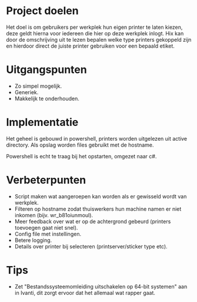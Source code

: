 # Project doelen

Het doel is om gebruikers per werkplek hun eigen printer te laten kiezen, deze
geldt hierna voor iedereen die hier op deze werkplek inlogt. Hix kan door de
omschrijving uit te lezen bepalen welke type printers gekoppeld zijn en
hierdoor direct de juiste printer gebruiken voor een bepaald etiket.

# Uitgangspunten

* Zo simpel mogelijk.
* Generiek.
* Makkelijk te onderhouden.

# Implementatie

Het geheel is gebouwd in powershell, printers worden uitgelezen uit active
directory.  Als opslag worden files gebruikt met de hostname.

Powershell is echt te traag bij het opstarten, omgezet naar c#.

# Verbeterpunten

* Script maken wat aangeroepen kan worden als er gewisseld wordt van werkplek.
* Filteren op hostname zodat thuiswerkers hun machine namen er niet inkomen (bijv. wr_b81oiunmoul).
* Meer feedback over wat er op de achtergrond gebeurd (printers toevoegen gaat
  niet snel).
* Config file met instellingen.
* Betere logging.
* Details over printer bij selecteren (printserver/sticker type etc).

# Tips

* Zet "Bestandssysteemomleiding uitschakelen op 64-bit systemen" aan in Ivanti,
  dit zorgt ervoor dat het allemaal wat rapper gaat.
